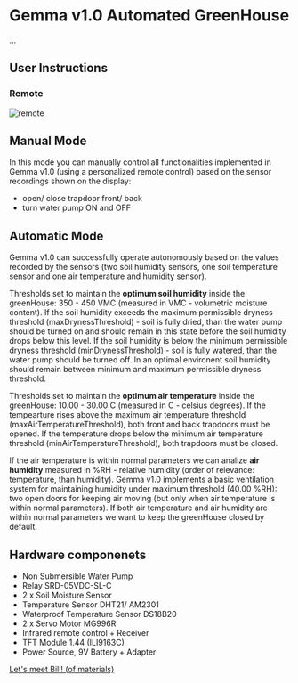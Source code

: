# Gemma v1.0 Automated GreenHouse
...

## User Instructions
### Remote
![remote](https://user-images.githubusercontent.com/56949829/75142137-178b3300-56fb-11ea-8276-287644a78839.png)

## Manual Mode
In this mode you can manually control all functionalities implemented in Gemma v1.0 (using a personalized remote control) based on the sensor recordings shown on the display:
   - open/ close trapdoor front/ back
   - turn water pump ON and OFF
   
## Automatic Mode
Gemma v1.0 can successfully operate autonomously based on the values recorded by the sensors (two soil humidity sensors, one soil temperature sensor and one air temperature and humidity sensor).

Thresholds set to maintain the **optimum soil humidity** inside the greenHouse: 350 - 450 VMC (measured in VMC - volumetric moisture content). If the soil humidity exceeds the maximum permissible dryness threshold (maxDrynessThreshold) - soil is fully dried, than the water pump should be turned on and should remain in this state before the soil humidity drops below this level. If the soil humidity is below the minimum permissible dryness threshold (minDrynessThreshold) - soil is fully watered, than the water pump should be turned off. In an optimal environent soil humidity should remain between minimum and maximum permissible dryness threshold.

Thresholds set to maintain the **optimum air temperature** inside the greenHouse: 10.00 - 30.00 C (measured in C - celsius degrees). If the tempearture rises above the maximum air temperature threshold (maxAirTemperatureThreshold),  both front and back trapdoors must be opened. If the temperature drops below the minimum air temperature threshold (minAirTemperatureThreshold), both trapdoors must be closed.

If the air temperature is within normal parameters we can analize **air humidity** measured in %RH - relative humidity (order of relevance: temperature, than humidity). Gemma v1.0 implements a basic ventilation system for maintaining humidity under maximum threshold (40.00 %RH): two open doors for keeping air moving (but only when air temperature is within normal parameters). If both air temperature and air humidity are within normal parameters we want to keep the greenHouse closed by default.
 
## Hardware componenets

- Non Submersible Water Pump
- Relay SRD-05VDC-SL-C
- 2 x Soil Moisture Sensor
- Temperature Sensor DHT21/ AM2301 
- Waterproof Temperature Sensor DS18B20
- 2 x Servo Motor MG996R
- Infrared remote control + Receiver
- TFT Module 1.44 (ILI9163C)
- Power Source, 9V Battery + Adapter

[Let's meet Bill! (of materials)](https://docs.google.com/spreadsheets/d/1Htry010sDG5Vxl1XxuDkIDsEU6a6pIBbHVVmY9l-o_E/edit#gid=1130803135)
